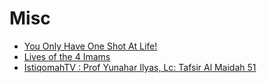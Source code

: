 # Misc

* [You Only Have One Shot At Life!](https://www.youtube.com/watch?v=v6wPnqxyiRo)
* [Lives of the 4 Imams](https://www.youtube.com/playlist?list=PL2F529982E0608204)
* [IstiqomahTV : Prof Yunahar Ilyas, Lc: Tafsir Al Maidah 51](https://www.youtube.com/watch?v=6RNz_tG7rhE)
